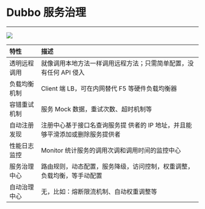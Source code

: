 # Dubbo 服务治理

---

![](/assets/2062729-5f97eab81f9d55cb.png)

| 特性 | 描述 |
| :--- | :--- |
| 透明远程调用 | 就像调用本地方法一样调用远程方法；只需简单配置，没有任何 API 侵入 |
| 负载均衡机制 | Client 端 LB，可在内网替代 F5 等硬件负载均衡器 |
| 容错重试机制 | 服务 Mock 数据，重试次数、超时机制等 |
| 自动注册发现 | 注册中心基于接口名查询服务提 供者的 IP 地址，并且能够平滑添加或删除服务提供者 |
| 性能日志监控 | Monitor 统计服务的调用次调和调用时间的监控中心 |
| 服务治理中心 | 路由规则，动态配置，服务降级，访问控制，权重调整，负载均衡，等手动配置 |
| 自动治理中心 | 无，比如：熔断限流机制、自动权重调整等 |